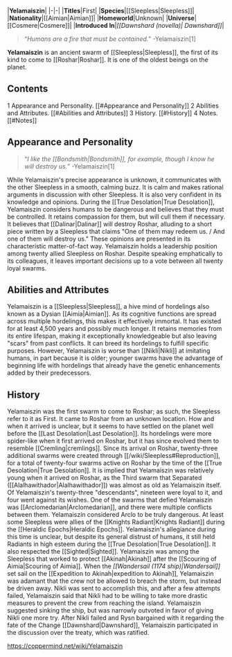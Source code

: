 |**Yelamaiszin**|
|-|-|
|**Titles**|First|
|**Species**|[[Sleepless\|Sleepless]]|
|**Nationality**|[[Aimian\|Aimian]]|
|**Homeworld**|Unknown|
|**Universe**|[[Cosmere\|Cosmere]]|
|**Introduced In**|*[[Dawnshard (novella)\| Dawnshard]]*|

>“*Humans are a fire that must be contained.*”
\-Yelamaiszin[1]


**Yelamaiszin** is an ancient swarm of [[Sleepless\|Sleepless]], the first of its kind to come to [[Roshar\|Roshar]]. It is one of the oldest beings on the planet.

## Contents

1 Appearance and Personality. [[#Appearance and Personality]] 
2 Abilities and Attributes. [[#Abilities and Attributes]] 
3 History. [[#History]] 
4 Notes. [[#Notes]] 


## Appearance and Personality
>“*I like the [[Bondsmith\|Bondsmith]], for example, though I know he will destroy us.*”
\-Yelamaiszin[1]


While Yelamaiszin's precise appearance is unknown, it communicates with the other Sleepless in a smooth, calming buzz. It is calm and makes rational arguments in discussion with other Sleepless. It is also very confident in its knowledge and opinions.
During the [[True Desolation\|True Desolation]], Yelamaiszin considers humans to be dangerous and believes that they must be controlled. It retains compassion for them, but will cull them if necessary. It believes that [[Dalinar\|Dalinar]] will destroy Roshar, alluding to a short piece written by a Sleepless that claims "One of them may redeem us. / And one of them will destroy us." These opinions are presented in its characteristic matter-of-fact way.
Yelamaiszin holds a leadership position among twenty allied Sleepless on Roshar. Despite speaking emphatically to its colleagues, it leaves important decisions up to a vote between all twenty loyal swarms.

## Abilities and Attributes
Yelamaiszin is a [[Sleepless\|Sleepless]], a hive mind of hordelings also known as a Dysian [[Aimia\|Aimian]]. As its cognitive functions are spread across multiple hordelings, this makes it effectively immortal. It has existed for at least 4,500 years and possibly much longer. It retains memories from its entire lifespan, making it exceptionally knowledgeable but also leaving "scars" from past conflicts.
It can breed its hordelings to fulfill specific purposes. However, Yelamaiszin is worse than [[Nikli\|Nikli]] at imitating humans, in part because it is older; younger swarms have the advantage of beginning life with hordelings that already have the genetic enhancements added by their predecessors.

## History
Yelamaiszin was the first swarm to come to Roshar; as such, the Sleepless refer to it as First. It came to Roshar from an unknown location. How and when it arrived is unclear, but it seems to have settled on the planet well before the [[Last Desolation\|Last Desolation]]. Its hordelings were more spider-like when it first arrived on Roshar, but it has since evolved them to resemble [[Cremling\|cremlings]].
Since its arrival on Roshar, twenty-three additional swarms were created through [[/wiki/Sleepless#Reproduction]], for a total of twenty-four swarms active on Roshar by the time of the [[True Desolation\|True Desolation]]. It is implied that Yelamaiszin was relatively young when it arrived on Roshar, as the Third swarm that Separated ([[Alalhawithador\|Alalhawithador]]) was almost as old as Yelamaiszin itself. Of Yelamaiszin's twenty-three "descendants", nineteen were loyal to it, and four went against its wishes. One of the swarms that defied Yelamaiszin was [[Arclomedarian\|Arclomedarian]], and there were multiple conflicts between them. Yelamaiszin considered Arclo to be truly dangerous.
At least some Sleepless were allies of the [[Knights Radiant\|Knights Radiant]] during the [[Heraldic Epochs\|Heraldic Epochs]]. Yelamaiszin's allegiance during this time is unclear, but despite its general distrust of humans, it still held Radiants in high esteem during the [[True Desolation\|True Desolation]]. It also respected the [[Sighted\|Sighted]].
Yelamaiszin was among the Sleepless that worked to protect [[Akinah\|Akinah]] after the [[Scouring of Aimia\|Scouring of Aimia]]. When the *[[Wandersail (1174 ship)\|Wandersail]]* set sail on the [[Expedition to Akinah\|expedition to Akinah]], Yelamaiszin was adamant that the crew not be allowed to breach the storm, but instead be driven away. Nikli was sent to accomplish this, and after a few attempts failed, Yelamaiszin said that Nikli had to be willing to take more drastic measures to prevent the crew from reaching the island. Yelamaiszin suggested sinking the ship, but was narrowly outvoted in favor of giving Nikli one more try. After Nikli failed and Rysn bargained with it regarding the fate of the Change [[Dawnshard\|Dawnshard]], Yelamaiszin participated in the discussion over the treaty, which was ratified.



https://coppermind.net/wiki/Yelamaiszin